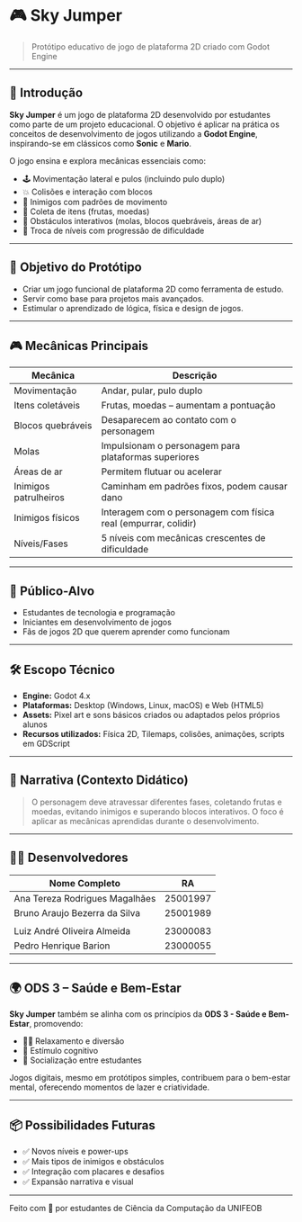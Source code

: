 # 🎮 Sky Jumper

> Protótipo educativo de jogo de plataforma 2D criado com Godot Engine

---

## 📌 Introdução

**Sky Jumper** é um jogo de plataforma 2D desenvolvido por estudantes como parte de um projeto educacional. O objetivo é aplicar na prática os conceitos de desenvolvimento de jogos utilizando a **Godot Engine**, inspirando-se em clássicos como **Sonic** e **Mario**.

O jogo ensina e explora mecânicas essenciais como:

- 🕹️ Movimentação lateral e pulos (incluindo pulo duplo)
- 💥 Colisões e interação com blocos
- 🧠 Inimigos com padrões de movimento
- 🍎 Coleta de itens (frutas, moedas)
- 🧱 Obstáculos interativos (molas, blocos quebráveis, áreas de ar)
- 🔄 Troca de níveis com progressão de dificuldade

---

## 🎯 Objetivo do Protótipo

- Criar um jogo funcional de plataforma 2D como ferramenta de estudo.
- Servir como base para projetos mais avançados.
- Estimular o aprendizado de lógica, física e design de jogos.

---

## 🎮 Mecânicas Principais

| Mecânica              | Descrição                                                      |
| --------------------- | -------------------------------------------------------------- |
| Movimentação          | Andar, pular, pulo duplo                                       |
| Itens coletáveis      | Frutas, moedas – aumentam a pontuação                          |
| Blocos quebráveis     | Desaparecem ao contato com o personagem                        |
| Molas                 | Impulsionam o personagem para plataformas superiores           |
| Áreas de ar           | Permitem flutuar ou acelerar                                   |
| Inimigos patrulheiros | Caminham em padrões fixos, podem causar dano                   |
| Inimigos físicos      | Interagem com o personagem com física real (empurrar, colidir) |
| Níveis/Fases          | 5 níveis com mecânicas crescentes de dificuldade               |

---

## 🧠 Público-Alvo

- Estudantes de tecnologia e programação
- Iniciantes em desenvolvimento de jogos
- Fãs de jogos 2D que querem aprender como funcionam

---

## 🛠️ Escopo Técnico

- **Engine:** Godot 4.x
- **Plataformas:** Desktop (Windows, Linux, macOS) e Web (HTML5)
- **Assets:** Pixel art e sons básicos criados ou adaptados pelos próprios alunos
- **Recursos utilizados:** Física 2D, Tilemaps, colisões, animações, scripts em GDScript

---

## 📖 Narrativa (Contexto Didático)

> O personagem deve atravessar diferentes fases, coletando frutas e moedas, evitando inimigos e superando blocos interativos. O foco é aplicar as mecânicas aprendidas durante o desenvolvimento.

---

## 🧑‍💻 Desenvolvedores

| Nome Completo                 | RA       |
| ----------------------------- | -------- |
| Ana Tereza Rodrigues Magalhães| 25001997 |
| Bruno Araujo Bezerra da Silva | 25001989 |
|                               |          |
| Luiz André Oliveira Almeida   | 23000083 |
| Pedro Henrique Barion         | 23000055 |

---

## 🌍 ODS 3 – Saúde e Bem-Estar

**Sky Jumper** também se alinha com os princípios da **ODS 3 - Saúde e Bem-Estar**, promovendo:

- 🧘‍♂️ Relaxamento e diversão
- 🧠 Estímulo cognitivo
- 🤝 Socialização entre estudantes

Jogos digitais, mesmo em protótipos simples, contribuem para o bem-estar mental, oferecendo momentos de lazer e criatividade.

---

## 📦 Possibilidades Futuras

- ✅ Novos níveis e power-ups
- ✅ Mais tipos de inimigos e obstáculos
- ✅ Integração com placares e desafios
- ✅ Expansão narrativa e visual

---

Feito com 💙 por estudantes de Ciência da Computação da UNIFEOB
